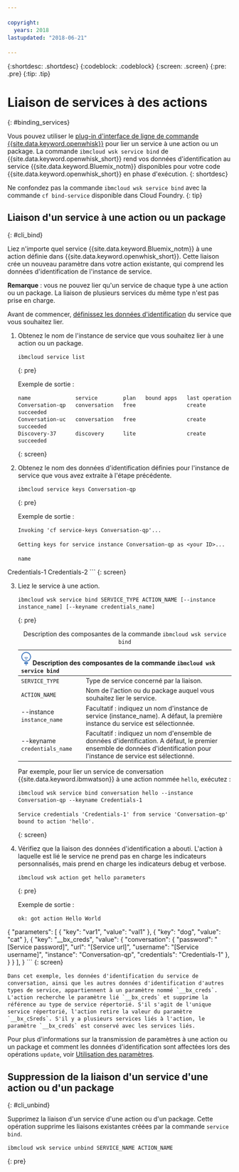 ```yaml
---

copyright:
  years: 2018
lastupdated: "2018-06-21"

---
```


{:shortdesc: .shortdesc}
{:codeblock: .codeblock}
{:screen: .screen}
{:pre: .pre}
{:tip: .tip}

# Liaison de services à des actions
{: #binding_services}

Vous pouvez utiliser le [plug-in d'interface de ligne de commande {{site.data.keyword.openwhisk}}](./bluemix_cli.html) pour lier un service à une action ou un package. La commande `ibmcloud wsk service bind` de {{site.data.keyword.openwhisk_short}} rend vos données d'identification au service {{site.data.keyword.Bluemix_notm}} disponibles pour votre code {{site.data.keyword.openwhisk_short}} en phase d'exécution.
{: shortdesc}

Ne confondez pas la commande `ibmcloud wsk service bind` avec la commande `cf bind-service` disponible dans Cloud Foundry.
{: tip}

## Liaison d'un service à une action ou un package
{: #cli_bind}

Liez n'importe quel service {{site.data.keyword.Bluemix_notm}} à une action définie dans {{site.data.keyword.openwhisk_short}}. Cette liaison crée un nouveau paramètre dans votre action existante, qui comprend les données d'identification de l'instance de service.

**Remarque** : vous ne pouvez lier qu'un service de chaque type à une action ou un package. La liaison de plusieurs services du même type n'est pas prise en charge.

Avant de commencer, [définissez les données d'identification](/docs/apps/reqnsi.html#accser_external) du service que vous souhaitez lier.

1. Obtenez le nom de l'instance de service que vous souhaitez lier à une action ou un package.
    ```
    ibmcloud service list
    ```
    {: pre}

    Exemple de sortie :
    ```
    name              service        plan   bound apps   last operation
    Conversation-qp   conversation   free                create succeeded
    Conversation-uc   conversation   free                create succeeded
    Discovery-37      discovery      lite                create succeeded
    ```
    {: screen}

2. Obtenez le nom des données d'identification définies pour l'instance de service que vous avez extraite à l'étape précédente.
    ```
    ibmcloud service keys Conversation-qp
    ```
    {: pre}

    Exemple de sortie :
    ```
    Invoking 'cf service-keys Conversation-qp'...

    Getting keys for service instance Conversation-qp as <your ID>...

    name
Credentials-1
Credentials-2
    ```
    {: screen}

3. Liez le service à une action.
    ```
    ibmcloud wsk service bind SERVICE_TYPE ACTION_NAME [--instance instance_name] [--keyname credentials_name]
    ```
    {: pre}

    <table>
    <caption>Description des composantes de la commande <code>ibmcloud wsk service bind</code></caption>
    <thead>
    <th colspan=2><img src="images/idea.png" alt="Icône Idée"/> Description des composantes de la commande <code>ibmcloud wsk service bind</code></th>
    </thead>
    <tbody>
    <tr>
    <td><code>SERVICE_TYPE</code></td>
    <td>Type de service concerné par la liaison.</td>
    </tr>
    <tr>
    <td><code>ACTION_NAME</code></td>
    <td>Nom de l'action ou du package auquel vous souhaitez lier le service.</td>
    </tr>
    <tr>
    <td>--instance <code>instance_name</code></td>
    <td>Facultatif : indiquez un nom d'instance de service (instance_name). A défaut, la première instance du service est sélectionnée.</td>
    </tr>
    <tr>
    <td>--keyname <code>credentials_name</code></td>
    <td>Facultatif : indiquez un nom d'ensemble de données d'identification. A défaut, le premier ensemble de données d'identification pour l'instance de service est sélectionné.</td>
    </tr>
    </tbody></table>

    Par exemple, pour lier un service de conversation {{site.data.keyword.ibmwatson}} à une action nommée `hello`, exécutez :
    ```
    ibmcloud wsk service bind conversation hello --instance Conversation-qp --keyname Credentials-1

    Service credentials 'Credentials-1' from service 'Conversation-qp' bound to action 'hello'.
    ```
    {: screen}

4. Vérifiez que la liaison des données d'identification a abouti. L'action à laquelle est lié le service ne prend pas en charge les indicateurs personnalisés, mais prend en charge les indicateurs debug et verbose.
    ```
    ibmcloud wsk action get hello parameters
    ```
    {: pre}

    Exemple de sortie :
    ```
    ok: got action Hello World
{
        "parameters": [
        {
                "key": "var1",
            "value": "val1"
            },
            {
                "key": "dog",
            "value": "cat"
            },
            {
                "key": "__bx_creds",
            "value": {
                    "conversation": {
                        "password": "[Service password]",
                    "url": "[Service url]",
                    "username": "[Service username]",
                    "instance": "Conversation-qp",
                    "credentials": "Credentials-1"
                    },
                }
            }
        ],
    }
    ```
    {: screen}

    Dans cet exemple, les données d'identification du service de conversation, ainsi que les autres données d'identification d'autres types de service, appartiennent à un paramètre nommé `__bx_creds`. L'action recherche le paramètre lié `__bx_creds` et supprime la référence au type de service répertorié. S'il s'agit de l'unique service répertorié, l'action retire la valeur du paramètre `__bx_cSreds`. S'il y a plusieurs services liés à l'action, le paramètre `__bx_creds` est conservé avec les services liés.

Pour plus d'informations sur la transmission de paramètres à une action ou un package et comment les données d'identification sont affectées lors des opérations `update`, voir [Utilisation des paramètres](./parameters.html#pass-params-action).


## Suppression de la liaison d'un service d'une action ou d'un package
{: #cli_unbind}

Supprimez la liaison d'un service d'une action ou d'un package. Cette opération supprime les liaisons existantes créées par la commande `service bind`.

```
ibmcloud wsk service unbind SERVICE_NAME ACTION_NAME
```
{: pre}

